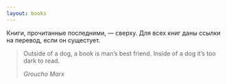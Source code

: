 ```yaml
---
layout: books
---
```


Книги, прочитанные последними, — сверху. Для всех книг даны ссылки на перевод, если он сущестует.

> Outside of a dog, a book is man’s best friend. Inside of a dog it’s too dark to read.
>
> *Groucho Marx*